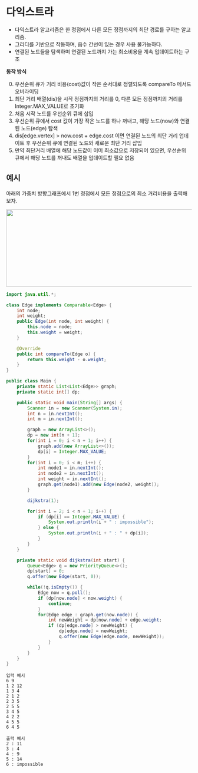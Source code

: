 # 다익스트라
* 다익스트라 알고리즘은 한 정점에서 다른 모든 정점까지의 최단 경로를 구하는 알고리즘.
* 그리디를 기반으로 작동하며, 음수 간선이 있는 경우 사용 불가능하다.
* 연결된 노드들을 탐색하며 연결된 노드까지 가는 최소비용을 계속 업데이트하는 구조

**동작 방식**

0. 우선순위 큐가 거리 비용(cost)값이 작은 순서대로 정렬되도록 compareTo 메서드 오버라이딩
1. 최단 거리 배열(dis)을 시작 정점까지의 거리를 0, 다른 모든 정점까지의 거리를 Integer.MAX_VALUE로 초기화
2. 처음 시작 노드를 우선순위 큐에 삽입
3. 우선순위 큐에서 cost 값이 가장 작은 노드를 하나 꺼내고, 해당 노드(now)와 연결된 노드(edge) 탐색
6. dis[edge.vertex] > now.cost + edge.cost 이면 연결된 노드의 최단 거리 업데이트 후 우선순위 큐에 연결된 노드와 새로운 최단 거리 삽입
5. 만약 최단거리 배열에 해당 노드값이 이미 최소값으로 저장되어 있으면, 우선순위 큐에서 해당 노드를 꺼내도 배열을 업데이트할 필요 없음


## 예시
아래의 가중치 방향그래프에서 1번 정점에서 모든 정점으로의 최소 거리비용을 출력해보자.

<img src="https://user-images.githubusercontent.com/50009240/236293542-9a610f90-887b-4721-b3b9-3d4b9eeadaf5.png" width="530" height="210">


```java
import java.util.*;

class Edge implements Comparable<Edge> {
    int node;
    int weight;
    public Edge(int node, int weight) {
        this.node = node;
        this.weight = weight;
    }

    @Override
    public int compareTo(Edge o) {
        return this.weight - o.weight;
    }
}

public class Main {
    private static List<List<Edge>> graph;
    private static int[] dp;

    public static void main(String[] args) {
        Scanner in = new Scanner(System.in);
        int n = in.nextInt();
        int m = in.nextInt();

        graph = new ArrayList<>();
        dp = new int[n + 1];
        for(int i = 0; i < n + 1; i++) {
            graph.add(new ArrayList<>());
            dp[i] = Integer.MAX_VALUE;
        }
        for(int i = 0; i < m; i++) {
            int node1 = in.nextInt();
            int node2 = in.nextInt();
            int weight = in.nextInt();
            graph.get(node1).add(new Edge(node2, weight));
        }

        dijkstra(1);

        for(int i = 2; i < n + 1; i++) {
            if (dp[i] == Integer.MAX_VALUE) {
                System.out.println(i + " : impossible");
            } else {
                System.out.println(i + " : " + dp[i]);
            }
        }
    }

    private static void dijkstra(int start) {
        Queue<Edge> q = new PriorityQueue<>();
        dp[start] = 0;
        q.offer(new Edge(start, 0));

        while(!q.isEmpty()) {
            Edge now = q.poll();
            if (dp[now.node] < now.weight) {
                continue;
            }
            for(Edge edge : graph.get(now.node)) {
                int newWeight = dp[now.node] + edge.weight;
                if (dp[edge.node] > newWeight) {
                    dp[edge.node] = newWeight;
                    q.offer(new Edge(edge.node, newWeight));
                }
            }
        }
    }
}
```
```
입력 예시
6 9
1 2 12
1 3 4
2 1 2
2 3 5
2 5 5
3 4 5
4 2 2
4 5 5
6 4 5

출력 예시
2 : 11
3 : 4
4 : 9
5 : 14
6 : impossible
```
